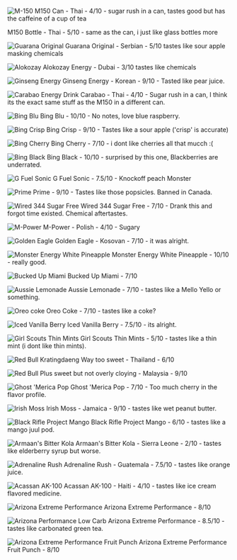 ![M-150](assets/m-150.png)
M150 Can - Thai - 4/10 - sugar rush in a can, tastes good but has the caffeine of a cup of tea

M150 Bottle - Thai - 5/10 - same as the can, i just like glass bottles more

![Guarana Original](assets/guarana-original.png)
Guarana Original - Serbian - 5/10 tastes like sour apple masking chemicals

![Alokozay](assets/alokozay.png)
Alokozay Energy - Dubai - 3/10 tastes like chemicals

![Ginseng Energy](assets/ginseng-energy.png)
Ginseng Energy - Korean - 9/10 - Tasted like pear juice.

![Carabao Energy Drink](assets/carabao.png)
Carabao - Thai - 4/10 - Sugar rush in a can, I think its the exact same stuff as the M150 in a different can.

![Bing Blu](assets/bing-blu.png)
Bing Blu - 10/10 - No notes, love blue raspberry.

![Bing Crisp](assets/bing-crisp.png)
Bing Crisp - 9/10 - Tastes like a sour apple ('crisp' is accurate)

![Bing Cherry](assets/bing-cherry.png)
Bing Cherry - 7/10 - i dont like cherries all that mucch :(

![Bing Black](assets/bing-black.png)
Bing Black - 10/10 - surprised by this one, Blackberries are underrated.

![G Fuel Sonic](assets/gfuel-sonic.jpg)
G Fuel Sonic - 7.5/10 - Knockoff peach Monster

![Prime](assets/prime.jpg)
Prime -  9/10 - Tastes like those popsicles. Banned in Canada.

![Wired 344 Sugar Free](assets/wired-344-sugar-free.jpg)
Wired 344 Sugar Free - 7/10 - Drank this and forgot time existed. Chemical aftertastes.

![M-Power](assets/m-power.jpeg)
M-Power - Polish - 4/10 - Sugary

![Golden Eagle](assets/golden-eagle.png)
Golden Eagle - Kosovan - 7/10 - it was alright.

![Monster Energy White Pineapple](assets/monster-energy-white-pineapple.png)
Monster Energy White Pineapple - 10/10 - really good.

![Bucked Up Miami](assets/bucked-up-miami.png)
Bucked Up Miami - 7/10

![Aussie Lemonade](assets/aussie-lemonade.jpg)
Aussie Lemonade - 7/10 - tastes like a Mello Yello or something.

![Oreo coke](assets/oreo-coke.jpg)
Oreo Coke - 7/10 - tastes like a coke?

![Iced Vanilla Berry](assets/iced-vanilla-berry.jpg)
Iced Vanilla Berry - 7.5/10 - its alright.

![Girl Scouts Thin Mints](assets/girl-scouts-thin-mints.jpg)
Girl Scouts Thin Mints - 5/10 - tastes like a thin mint (i dont like thin mints).

![Red Bull Kratingdaeng](assets/thai-red-bull.jpg)
Way too sweet - Thailand - 6/10

![Red Bull Plus](assets/red-bull-plus.jpg)
sweet but not overly cloying - Malaysia - 9/10

![Ghost 'Merica Pop](assets/ghost-merica-pop.jpg)
Ghost 'Merica Pop - 7/10 - Too much cherry in the flavor profile.

![Irish Moss](assets/irish-moss.png)
Irish Moss - Jamaica - 9/10 - tastes like wet peanut butter.

![Black Rifle Project Mango](assets/black-rifle-project-mango.jpg)
Black Rifle Project Mango - 6/10 - tastes like a mango juul pod.

![Armaan's Bitter Kola](assets/armaans-bitter-kola.jpg)
Armaan's Bitter Kola - Sierra Leone - 2/10 - tastes like elderberry syrup but worse.

![Adrenaline Rush](assets/adrenaline-rush.jpg)
Adrenaline Rush - Guatemala - 7.5/10 - tastes like orange juice.

![Acassan AK-100](assets/acassan-ak-100.jpg)
Acassan AK-100 - Haiti - 4/10 - tastes like ice cream flavored medicine.

![Arizona Extreme Performance](assets/arizona-extreme-performance.jpg)
Arizona Extreme Performance - 8/10

![Arizona Performance Low Carb](assets/arizona-low-carb-performance.jpg)
Arizona Extreme Performance - 8.5/10 - tastes like carbonated green tea.

![Arizona Extreme Performance Fruit Punch](assets/arizona-extreme-performance-fruit-punch.jpg)
Arizona Extreme Performance Fruit Punch - 8/10
